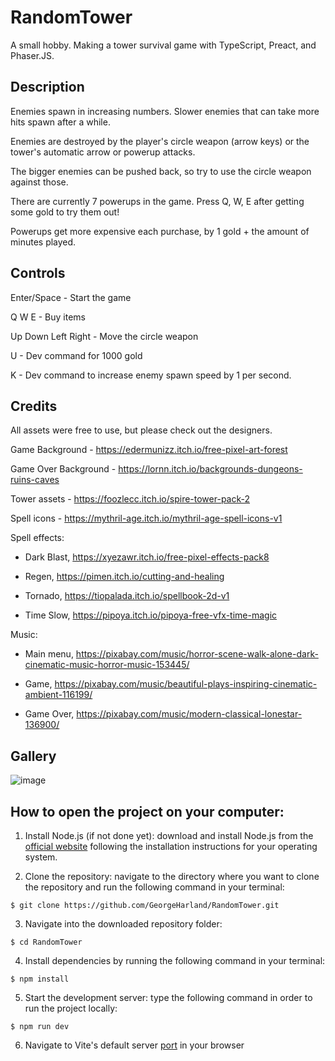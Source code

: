 # RandomTower

A small hobby. Making a tower survival game with TypeScript, Preact, and Phaser.JS.

## Description

Enemies spawn in increasing numbers. Slower enemies that can take more hits spawn after a while.

Enemies are destroyed by the player's circle weapon (arrow keys) or the tower's automatic arrow or powerup attacks.

The bigger enemies can be pushed back, so try to use the circle weapon against those.

There are currently 7 powerups in the game. Press Q, W, E after getting some gold to try them out!

Powerups get more expensive each purchase, by 1 gold + the amount of minutes played.

## Controls

Enter/Space - Start the game

Q W E - Buy items

Up Down Left Right - Move the circle weapon

U - Dev command for 1000 gold

K - Dev command to increase enemy spawn speed by 1 per second.

## Credits

All assets were free to use, but please check out the designers.

Game Background - https://edermunizz.itch.io/free-pixel-art-forest

Game Over Background - https://lornn.itch.io/backgrounds-dungeons-ruins-caves

Tower assets - https://foozlecc.itch.io/spire-tower-pack-2

Spell icons - https://mythril-age.itch.io/mythril-age-spell-icons-v1

Spell effects:

- Dark Blast, https://xyezawr.itch.io/free-pixel-effects-pack8

- Regen, https://pimen.itch.io/cutting-and-healing

- Tornado, https://tiopalada.itch.io/spellbook-2d-v1

- Time Slow, https://pipoya.itch.io/pipoya-free-vfx-time-magic

Music:

- Main menu, https://pixabay.com/music/horror-scene-walk-alone-dark-cinematic-music-horror-music-153445/

- Game, https://pixabay.com/music/beautiful-plays-inspiring-cinematic-ambient-116199/

- Game Over, https://pixabay.com/music/modern-classical-lonestar-136900/

## Gallery

![image](https://github.com/GeorgeHarland/RandomTower/assets/37070520/e6f0baf8-138e-416b-8d70-cc475f5276eb)

## How to open the project on your computer:

1. Install Node.js (if not done yet): download and install Node.js from the [official website](https://nodejs.org) following the installation instructions for your operating system.

2. Clone the repository: navigate to the directory where you want to clone the repository and run the following command in your terminal:

```
$ git clone https://github.com/GeorgeHarland/RandomTower.git
```

3. Navigate into the downloaded repository folder:
```
$ cd RandomTower
```

4. Install dependencies by running the following command in your terminal:

```
$ npm install
```

5. Start the development server: type the following command in order to run the project locally:

```
$ npm run dev
```

6. Navigate to Vite's default server [port](http://localhost:5173) in your browser 
